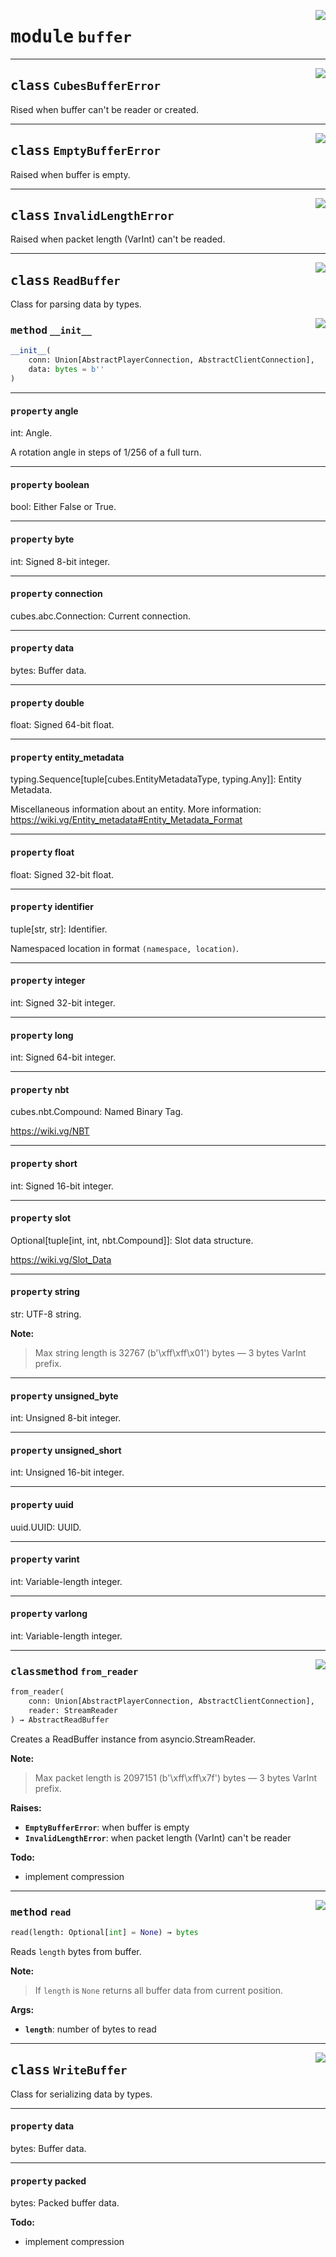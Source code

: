 <!-- markdownlint-disable -->

<a href="https://github.com/DavisDmitry/pyCubes/tree/0.3.0/cubes/buffer.py#L0"><img align="right" style="float:right;" src="https://img.shields.io/badge/-source-cccccc?style=flat-square"></a>

# <kbd>module</kbd> `buffer`






---

<a href="https://github.com/DavisDmitry/pyCubes/tree/0.3.0/cubes/buffer.py#L7"><img align="right" style="float:right;" src="https://img.shields.io/badge/-source-cccccc?style=flat-square"></a>

## <kbd>class</kbd> `CubesBufferError`
Rised when buffer can't be reader or created. 





---

<a href="https://github.com/DavisDmitry/pyCubes/tree/0.3.0/cubes/buffer.py#L11"><img align="right" style="float:right;" src="https://img.shields.io/badge/-source-cccccc?style=flat-square"></a>

## <kbd>class</kbd> `EmptyBufferError`
Raised when buffer is empty. 





---

<a href="https://github.com/DavisDmitry/pyCubes/tree/0.3.0/cubes/buffer.py#L15"><img align="right" style="float:right;" src="https://img.shields.io/badge/-source-cccccc?style=flat-square"></a>

## <kbd>class</kbd> `InvalidLengthError`
Raised when packet length (VarInt) can't be readed. 





---

<a href="https://github.com/DavisDmitry/pyCubes/tree/0.3.0/cubes/buffer.py#L19"><img align="right" style="float:right;" src="https://img.shields.io/badge/-source-cccccc?style=flat-square"></a>

## <kbd>class</kbd> `ReadBuffer`
Class for parsing data by types. 

<a href="https://github.com/DavisDmitry/pyCubes/tree/0.3.0/cubes/buffer.py#L24"><img align="right" style="float:right;" src="https://img.shields.io/badge/-source-cccccc?style=flat-square"></a>

### <kbd>method</kbd> `__init__`

```python
__init__(
    conn: Union[AbstractPlayerConnection, AbstractClientConnection],
    data: bytes = b''
)
```






---

#### <kbd>property</kbd> angle

int: Angle. 

A rotation angle in steps of 1/256 of a full turn. 

---

#### <kbd>property</kbd> boolean

bool: Either False or True. 

---

#### <kbd>property</kbd> byte

int: Signed 8-bit integer. 

---

#### <kbd>property</kbd> connection

cubes.abc.Connection: Current connection. 

---

#### <kbd>property</kbd> data

bytes: Buffer data. 

---

#### <kbd>property</kbd> double

float: Signed 64-bit float. 

---

#### <kbd>property</kbd> entity_metadata

typing.Sequence[tuple[cubes.EntityMetadataType,             typing.Any]]: Entity Metadata. 

Miscellaneous information about an entity. More information:  https://wiki.vg/Entity_metadata#Entity_Metadata_Format 

---

#### <kbd>property</kbd> float

float: Signed 32-bit float. 

---

#### <kbd>property</kbd> identifier

tuple[str, str]: Identifier. 

Namespaced location in format `(namespace, location)`. 

---

#### <kbd>property</kbd> integer

int: Signed 32-bit integer. 

---

#### <kbd>property</kbd> long

int: Signed 64-bit integer. 

---

#### <kbd>property</kbd> nbt

cubes.nbt.Compound: Named Binary Tag. 

https://wiki.vg/NBT 

---

#### <kbd>property</kbd> short

int: Signed 16-bit integer. 

---

#### <kbd>property</kbd> slot

Optional[tuple[int, int, nbt.Compound]]: Slot data structure. 

https://wiki.vg/Slot_Data 

---

#### <kbd>property</kbd> string

str: UTF-8 string. 



**Note:**

> Max string length is 32767 (b'\xff\xff\x01') bytes — 3 bytes VarInt prefix. 

---

#### <kbd>property</kbd> unsigned_byte

int: Unsigned 8-bit integer. 

---

#### <kbd>property</kbd> unsigned_short

int: Unsigned 16-bit integer. 

---

#### <kbd>property</kbd> uuid

uuid.UUID: UUID. 

---

#### <kbd>property</kbd> varint

int: Variable-length integer. 

---

#### <kbd>property</kbd> varlong

int: Variable-length integer. 



---

<a href="https://github.com/DavisDmitry/pyCubes/tree/0.3.0/cubes/buffer.py#L28"><img align="right" style="float:right;" src="https://img.shields.io/badge/-source-cccccc?style=flat-square"></a>

### <kbd>classmethod</kbd> `from_reader`

```python
from_reader(
    conn: Union[AbstractPlayerConnection, AbstractClientConnection],
    reader: StreamReader
) → AbstractReadBuffer
```

Creates a ReadBuffer instance from asyncio.StreamReader. 



**Note:**

> Max packet length is 2097151 (b'\xff\xff\x7f') bytes — 3 bytes VarInt prefix. 
>

**Raises:**
 
 - <b>`EmptyBufferError`</b>:  when buffer is empty 
 - <b>`InvalidLengthError`</b>:  when packet length (VarInt) can't be reader 



**Todo:**
 * implement compression 

---

<a href="https://github.com/DavisDmitry/pyCubes/tree/0.3.0/cubes/buffer.py#L66"><img align="right" style="float:right;" src="https://img.shields.io/badge/-source-cccccc?style=flat-square"></a>

### <kbd>method</kbd> `read`

```python
read(length: Optional[int] = None) → bytes
```

Reads `length` bytes from buffer. 



**Note:**

> If `length` is `None` returns all buffer data from current position. 
>

**Args:**
 
 - <b>`length`</b>:  number of bytes to read 


---

<a href="https://github.com/DavisDmitry/pyCubes/tree/0.3.0/cubes/buffer.py#L83"><img align="right" style="float:right;" src="https://img.shields.io/badge/-source-cccccc?style=flat-square"></a>

## <kbd>class</kbd> `WriteBuffer`
Class for serializing data by types. 


---

#### <kbd>property</kbd> data

bytes: Buffer data. 

---

#### <kbd>property</kbd> packed

bytes: Packed buffer data. 



**Todo:**
  * implement compression 





